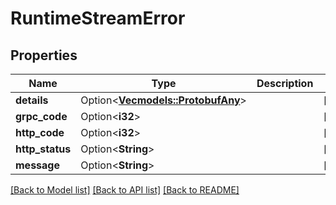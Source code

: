 # RuntimeStreamError

## Properties

Name | Type | Description | Notes
------------ | ------------- | ------------- | -------------
**details** | Option<[**Vec<models::ProtobufAny>**](protobufAny.md)> |  | [optional]
**grpc_code** | Option<**i32**> |  | [optional]
**http_code** | Option<**i32**> |  | [optional]
**http_status** | Option<**String**> |  | [optional]
**message** | Option<**String**> |  | [optional]

[[Back to Model list]](../README.md#documentation-for-models) [[Back to API list]](../README.md#documentation-for-api-endpoints) [[Back to README]](../README.md)


